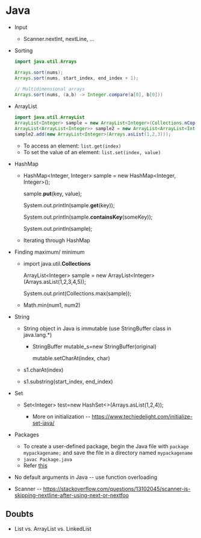 # Java

-   Input

    -   Scanner.nextInt, nextLine, \...

-   Sorting
    ```java
    import java.util.Arrays

    Arrays.sort(nums);
    Arrays.sort(nums, start_index, end_index + 1);
 
    // Multidimensional arrays
    Arrays.sort(nums, (a,b) -> Integer.compare(a[0], b[0]))
    ```

-   ArrayList
    ```java
    import java.util.ArrayList
    ArrayList<Integer> sample = new ArrayList<Integer>(Collections.nCopies(50, 0));  // initialization
    ArrayList<ArrayList<Integer>> sample2 = new ArrayList<ArrayList<Integer>>();
    sample2.add(new ArrayList<Integer>(Arrays.asList(1,2,3)));
    ```
    -   To access an element: `list.get(index)`
    -   To set the value of an element: `list.set(index, value)`

-   HashMap

    -   HashMap\<Integer, Integer\> sample = new HashMap\<Integer,
        Integer\>();

        sample.**put**(key, value);

        System.out.println(sample.**get**(key));

        System.out.println(sample.**containsKey**(someKey));

        System.out.println(sample);

    -   Iterating through HashMap

-   Finding maximum/ minimum

    -   import java.util.**Collections**

        ArrayList\<Integer\> sample = new
        ArrayList\<Integer\>(Arrays.asList(1,2,3,4,5));

        System.out.print(Collections.max(sample));

    -   Math.min(num1, num2)

-   String

    -   String object in Java is immutable (use StringBuffer class in
        java.lang.\*)

        -   StringBuffer mutable_s=new StringBuffer(original)

            mutable.setCharAt(index, char)

    -   s1.charAt(index)

    -   s1.substring(start_index, end_index)

-   Set

    -   Set\<Integer\> test=new HashSet\<\>(Arrays.asList(1,2,4));

        -   More on initialization --
            <https://www.techiedelight.com/initialize-set-java/>

-  Packages 
   -   To create a user-defined package, begin the Java file with `package mypackagename;` and save the file in a directory named `mypackagename`
   -   `javac Package.java`
   -   Refer [this](https://stackoverflow.com/questions/631682/help-with-packages-in-java-import-does-not-work)


-   No default arguments in Java -- use function overloading
-   Scanner --
    <https://stackoverflow.com/questions/13102045/scanner-is-skipping-nextline-after-using-next-or-nextfoo>

## Doubts
-   List vs. ArrayList vs. LinkedList
